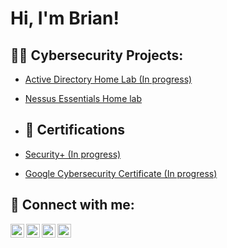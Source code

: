 <h1>Hi, I'm Brian! </h1>

<h2>👨‍💻 Cybersecurity Projects:</h2>

- [Active Directory Home Lab (In progress)](https://github.com/brianmuwaya/ActiveDirectoryLab)
- [Nessus Essentials Home lab](https://github.com/brianmuwaya/Nessus-Essentials-Home-Lab)
- <h2>📄 Certifications</h2> 

- [Security+ (In progress)](https://github.com/brianmuwaya/ActiveDirectoryLab)
- [Google Cybersecurity Certificate (In progress)](https://github.com/brianmuwaya/ActiveDirectoryLab)
  
<h2> 🤳 Connect with me:</h2>

[<img align="left" alt="JoshMadakor | YouTube" width="22px" src="https://cdn.jsdelivr.net/npm/simple-icons@v3/icons/youtube.svg" />][youtube]
[<img align="left" alt="JoshMadakor | Twitter" width="22px" src="https://cdn.jsdelivr.net/npm/simple-icons@v3/icons/twitter.svg" />][twitter]
[<img align="left" alt="JoshMadakor | LinkedIn" width="22px" src="https://cdn.jsdelivr.net/npm/simple-icons@v3/icons/linkedin.svg" />][linkedin]
[<img align="left" alt="JoshMadakor | Instagram" width="22px" src="https://cdn.jsdelivr.net/npm/simple-icons@v3/icons/instagram.svg" />][instagram]

[twitter]: https://twitter.com/bryannryanz
[youtube]: https://www.youtube.com/@bryannryanz/featured
[instagram]: https://www.instagram.com/bryannryanz/
[linkedin]: https://linkedin.com/in/brianmuwaya

<!--
**joshmadakor1/joshmadakor1** is a ✨ _special_ ✨ repository because its `README.md` (this file) appears on your GitHub profile.

Here are some ideas to get you started:

- 🔭 I’m currently working on ...
- 🌱 I’m currently learning ...
- 👯 I’m looking to collaborate on ...
- 🤔 I’m looking for help with ...
- 💬 Ask me about ...
- 📫 How to reach me: ...
- 😄 Pronouns: ...
- ⚡ Fun fact: ...
-->

